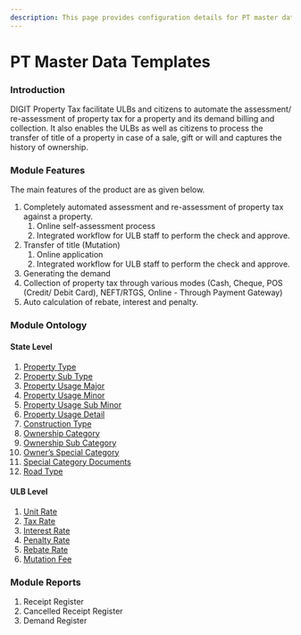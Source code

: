 ```yaml
---
description: This page provides configuration details for PT master data templates
---
```


# PT Master Data Templates

### Introduction

DIGIT Property Tax facilitate ULBs and citizens to automate the assessment/ re-assessment of property tax for a property and its demand billing and collection. It also enables the ULBs as well as citizens to process the transfer of title of a property in case of a sale, gift or will and captures the history of ownership.

### Module Features

The main features of the product are as given below.

1. Completely automated assessment and re-assessment of property tax against a property.
   1. Online self-assessment process
   2. Integrated workflow for ULB staff to perform the check and approve.
2. Transfer of title \(Mutation\)
   1. Online application
   2. Integrated workflow for ULB staff to perform the check and approve.
3. Generating the demand
4. Collection of property tax through various modes \(Cash, Cheque, POS \(Credit/ Debit Card\), NEFT/RTGS, Online - Through Payment Gateway\)
5. Auto calculation of rebate, interest and penalty.

### Module Ontology

#### State Level

1. [Property Type](../../../configure-digit/configuring-master-data-templates/module-setup/prop-tax-data/property-type.md)
2. [Property Sub Type](../../../configure-digit/configuring-master-data-templates/module-setup/prop-tax-data/property-sub-type.md)
3. [Property Usage Major](../../../configure-digit/configuring-master-data-templates/module-setup/prop-tax-data/usage-category-major.md)
4. [Property Usage Minor](../../../configure-digit/configuring-master-data-templates/module-setup/prop-tax-data/usage-category-minor.md)
5. [Property Usage Sub Minor](../../../configure-digit/configuring-master-data-templates/module-setup/prop-tax-data/usage-category-sub-minor.md)
6. [Property Usage Detail](../../../configure-digit/configuring-master-data-templates/module-setup/prop-tax-data/usage-category-detail.md)
7. [Construction Type](../../../configure-digit/configuring-master-data-templates/module-setup/prop-tax-data/construction-type.md)
8. [Ownership Category](../../../configure-digit/configuring-master-data-templates/module-setup/prop-tax-data/ownership-category.md)
9. [Ownership Sub Category](../../../configure-digit/configuring-master-data-templates/module-setup/prop-tax-data/ownership-sub-category.md)
10. [Owner’s Special Category](../../../configure-digit/configuring-master-data-templates/module-setup/prop-tax-data/owner-special-category.md)
11. [Special Category Documents](../../../configure-digit/configuring-master-data-templates/module-setup/prop-tax-data/special-category-documents.md)
12. [Road Type](../../../configure-digit/configuring-master-data-templates/module-setup/prop-tax-data/road-type.md)

#### ULB Level

1. [Unit Rate](../../../configure-digit/configuring-master-data-templates/module-setup/prop-tax-data/unit-rates.md)
2. [Tax Rate](../../../configure-digit/configuring-master-data-templates/module-setup/prop-tax-data/tax-rates.md)
3. [Interest Rate](../../../configure-digit/configuring-master-data-templates/module-setup/prop-tax-data/interest-rates.md)
4. [Penalty Rate](../../../configure-digit/configuring-master-data-templates/module-setup/prop-tax-data/penalty-rates.md)
5. [Rebate Rate](../../../configure-digit/configuring-master-data-templates/module-setup/prop-tax-data/rebate-rates.md)
6. [Mutation Fee](../../../configure-digit/configuring-master-data-templates/module-setup/prop-tax-data/mutation-fee.md)

### Module Reports

1. Receipt Register
2. Cancelled Receipt Register
3. Demand Register

